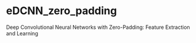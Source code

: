 # eDCNN_zero_padding
Deep Convolutional Neural Networks with Zero-Padding: Feature Extraction and Learning
